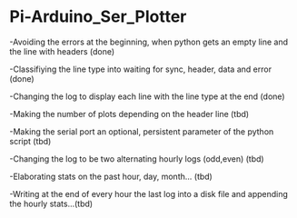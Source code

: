 # Pi-Arduino_Ser_Plotter

-Avoiding the errors at the beginning, when python gets an empty line and the line with headers (done)

-Classifiying the line type into waiting for sync, header, data and error (done)

-Changing the log to display each line with the line type at the end (done)

-Making the number of plots depending on the header line (tbd)

-Making the serial port an optional, persistent parameter of the python script (tbd)

-Changing the log to be two alternating hourly logs (odd,even) (tbd)

-Elaborating stats on the past hour, day, month... (tbd)

-Writing at the end of every hour the last log into a disk file and appending the hourly stats...(tbd)
